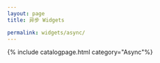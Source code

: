 ```yaml
---
layout: page
title: 异步 Widgets

permalink: widgets/async/
---
```

{% include catalogpage.html category="Async"%}   